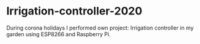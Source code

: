# Irrigation-controller-2020
During corona holidays I performed own project: Irrigation controller in my garden using ESP8266 and Raspberry Pi.
